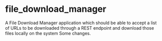 # file_download_manager
A File Download Manager application which should be able to accept a list of URLs to be downloaded through a REST endpoint and download those files locally on the system
Some changes.
